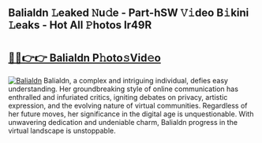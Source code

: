 ## Balialdn 𝙻eaked 𝙽u𝚍e - Part-hSW 𝚅𝚒deo B𝚒kini 𝙻eaks - Hot All 𝙿hotos lr49R

# <h2><a href="http://ld1i6t.urlbe.top/?page=Balialdn">🔗🔗👉👉 Balialdn P𝚑oto𝚜Vid𝚎o</a></h2>

[![Balialdn](https://i.imgur.com/eBuTRDB.gif)](http://ld1i6t.urlbe.top/?page=Balialdn)
Balialdn, a complex and intriguing individual, defies easy understanding. Her groundbreaking style of online communication has enthralled and infuriated critics, igniting debates on privacy, artistic expression, and the evolving nature of virtual communities. Regardless of her future moves, her significance in the digital age is unquestionable. With unwavering dedication and undeniable charm, Balialdn progress in the virtual landscape is unstoppable.
